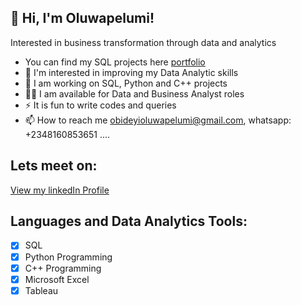 
## 👋 Hi, I'm Oluwapelumi!

Interested in business transformation through data and analytics
+ You can find my SQL projects here [portfolio](https://github.com/Obideyioluwapelumi/SQL_Portfolio_Projects.git)
+ 👀 I'm interested in improving my Data Analytic skills
+ 🌱 I am working on SQL, Python and C++ projects
+ 🥅💞️ I am available for Data and Business Analyst roles
+ ⚡ It is fun to write codes and queries
+ 📫 How to reach me obideyioluwapelumi@gmail.com, whatsapp: +2348160853651 ....


## Lets meet on:
[View my linkedIn Profile](https://www.linkedin.com/in/oluwapelumi-obideyi-524647135/)

## Languages and Data Analytics Tools:

- [x] SQL
- [x] Python Programming
- [x] C++ Programming
- [x] Microsoft Excel
- [x] Tableau 

<!---
Obideyioluwapelumi/Obideyioluwapelumi is a ✨ special ✨ repository because its `README.md` (this file) appears on your GitHub profile.
You can click the Preview link to take a look at your changes.
--->
